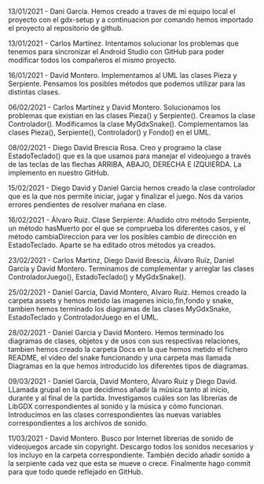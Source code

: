 13/01/2021 - Dani García. Hemos creado a traves de mi equipo local el proyecto con el gdx-setup y a continuacion por comando hemos importado el proyecto al repositorio de github.

13/01/2021 - Carlos Martínez. Intentamos solucionar los problemas que tenemos para sincronizar el Android Studio con GitHub para poder modificar todos los compañeros el mismo proyecto.

16/01/2021 - David Montero. Implementamos al UML las clases Pieza y Serpiente. Pensamos los posibles métodos que podemos utilizar para las distintas clases.

06/02/2021 - Carlos Martínez y David Montero. Solucionamos los problemas que existian en las clases Pieza() y Serpiente(). Creamos la clase Controlador(). Modificamos la clase MyGdxSnake(). Complementamos las clases Pieza(), Serpiente(), Controlador() y Fondo() en el UML.

08/02/2021 - Diego David Brescia Rosa. Creo y programo la clase EstadoTeclado() que es la que usamos para manejar el videojuego a través de las teclas de las flechas ARRIBA, ABAJO, DERECHA E IZQUIERDA. La implemento en nuestro GitHub.

15/02/2021 - Diego David y Daniel Garcia hemos creado la clase controlador que es la que nos permite iniciar, jugar y finalizar el juego. Nos da varios errores pendientes de resolver mañana en clase.

16/02/2021 - Álvaro Ruiz. Clase Serpiente: Añadido otro método Serpiente, un método hasMuerto por el que se comprueba los diferentes casos, y el método cambiaDireccion para ver los posibles cambio de dirección en EstadoTeclado. Aparte se ha editado otros métodos ya creados.

23/02/2021 - Carlos Martinz, Diego David Brescia, Álvaro Ruíz, Daniel García y David Montero. Terminamos de complementar y arreglar las clases ControladorJuego(), EstadoTeclado() y MyGdxSnake().

25/02/2021 - Daniel Garcia, David Montero, Alvaro Ruiz. Hemos creado la carpeta assets y hemos metido las imagenes inicio,fin,fondo y snake, tambien hemos terminado los diagramas de las clases MyGdxSnake, EstadoTeclado y ControladorJuego en el UML.

28/02/2021 - Daniel Garcia y David Montero. Hemos terminado los diagramas de clases, objetos y de usos con sus respectivas relaciones, tambien hemos creado la carpeta Docs en la que hemos metido el fichero README, el video del snake funcionando y una carpeta mas llamada Diagramas en la que hemos introducido los diferentes tipos de diagramas.

09/03/2021 - Daniel García, David Montero, Álvaro Ruiz y Diego David. LLamada grupal en la que decidimos añadir la música tanto al inicio, durante y al final de la partida. Investigamos cuáles son las librerías de LibGDX correspondientes al sonido y la música y cómo funcionan. Introducimos en las clases correspondientes las nuevas variables correspondientes a los archivos de sonido. 

11/03/2021 - David Montero. Busco por Internet librerías de sonido de videojuegos arcade sin copyright. Descargo todos los sonidos necesarios y los incluyo en la carpeta correspondiente. También decido añadir sonido a la serpiente cada vez que esta se mueve o crece. Finalmente hago commit para que todo quede reflejado en GitHub.
